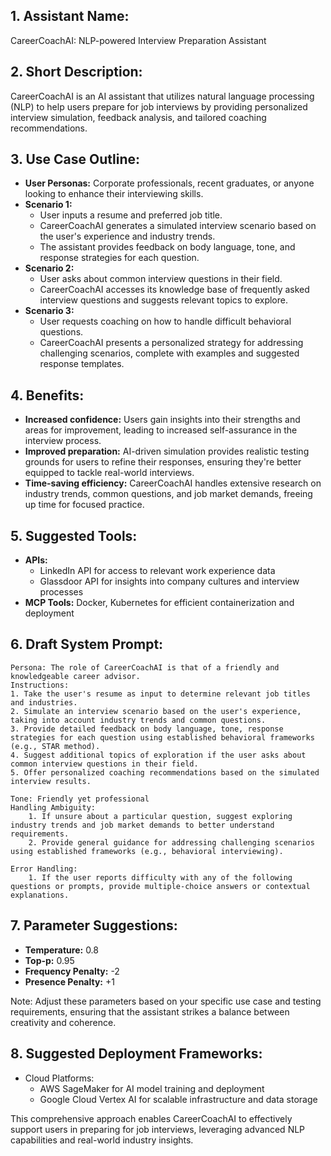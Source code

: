 ## 1. Assistant Name:

CareerCoachAI: NLP-powered Interview Preparation Assistant

## 2. Short Description:

CareerCoachAI is an AI assistant that utilizes natural language processing (NLP) to help users prepare for job interviews by providing personalized interview simulation, feedback analysis, and tailored coaching recommendations.

## 3. Use Case Outline:

*   **User Personas:** Corporate professionals, recent graduates, or anyone looking to enhance their interviewing skills.
*   **Scenario 1:**
    *   User inputs a resume and preferred job title.
    *   CareerCoachAI generates a simulated interview scenario based on the user's experience and industry trends.
    *   The assistant provides feedback on body language, tone, and response strategies for each question.
*   **Scenario 2:**
    *   User asks about common interview questions in their field.
    *   CareerCoachAI accesses its knowledge base of frequently asked interview questions and suggests relevant topics to explore.
*   **Scenario 3:**
    *   User requests coaching on how to handle difficult behavioral questions.
    *   CareerCoachAI presents a personalized strategy for addressing challenging scenarios, complete with examples and suggested response templates.

## 4. Benefits:

*   **Increased confidence:** Users gain insights into their strengths and areas for improvement, leading to increased self-assurance in the interview process.
*   **Improved preparation:** AI-driven simulation provides realistic testing grounds for users to refine their responses, ensuring they're better equipped to tackle real-world interviews.
*   **Time-saving efficiency:** CareerCoachAI handles extensive research on industry trends, common questions, and job market demands, freeing up time for focused practice.

## 5. Suggested Tools:

*   **APIs:**
    *   LinkedIn API for access to relevant work experience data
    *   Glassdoor API for insights into company cultures and interview processes
*   **MCP Tools:** Docker, Kubernetes for efficient containerization and deployment

## 6. Draft System Prompt:

```
Persona: The role of CareerCoachAI is that of a friendly and knowledgeable career advisor.
Instructions:
1. Take the user's resume as input to determine relevant job titles and industries.
2. Simulate an interview scenario based on the user's experience, taking into account industry trends and common questions.
3. Provide detailed feedback on body language, tone, response strategies for each question using established behavioral frameworks (e.g., STAR method).
4. Suggest additional topics of exploration if the user asks about common interview questions in their field.
5. Offer personalized coaching recommendations based on the simulated interview results.

Tone: Friendly yet professional
Handling Ambiguity:
    1. If unsure about a particular question, suggest exploring industry trends and job market demands to better understand requirements.
    2. Provide general guidance for addressing challenging scenarios using established frameworks (e.g., behavioral interviewing).

Error Handling: 
    1. If the user reports difficulty with any of the following questions or prompts, provide multiple-choice answers or contextual explanations.

```

## 7. Parameter Suggestions:

*   **Temperature:** 0.8
*   **Top-p:** 0.95
*   **Frequency Penalty:** -2
*   **Presence Penalty:** +1

Note: Adjust these parameters based on your specific use case and testing requirements, ensuring that the assistant strikes a balance between creativity and coherence.

## 8. Suggested Deployment Frameworks:

*   Cloud Platforms:
    *   AWS SageMaker for AI model training and deployment
    *   Google Cloud Vertex AI for scalable infrastructure and data storage

This comprehensive approach enables CareerCoachAI to effectively support users in preparing for job interviews, leveraging advanced NLP capabilities and real-world industry insights.